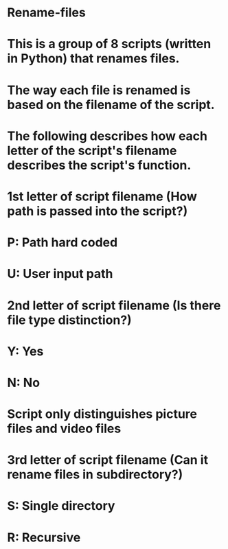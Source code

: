 # Rename-files
# This is a group of 8 scripts (written in Python) that renames files.
# The way each file is renamed is based on the filename of the script.
# The following describes how each letter of the script's filename describes the script's function.

# 1st letter of script filename (How path is passed into the script?)
# P: Path hard coded
# U: User input path

# 2nd letter of script filename (Is there file type distinction?)
# Y: Yes
# N: No
# Script only distinguishes picture files and video files

# 3rd letter of script filename (Can it rename files in subdirectory?)
# S: Single directory
# R: Recursive
